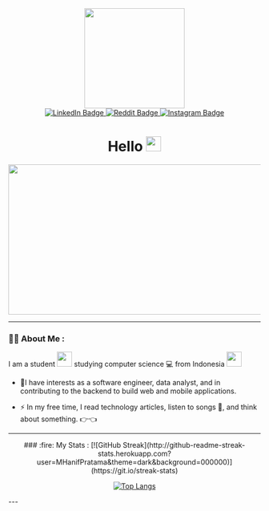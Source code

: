 <div id="header" align="center">
  <img src="https://media.giphy.com/media/Q2T7BXRiDFPJcPoA7Z/giphy.gif" width="200"/>
</div>
<div id="badges" align="center">
  <a href="https://www.linkedin.com/in/m-hanif-pratama-117919221/">
    <img src="https://img.shields.io/badge/LinkedIn-blue?style=for-the-badge&logo=linkedin&logoColor=white" alt="LinkedIn Badge"/>
  </a>
  <a href="https://www.reddit.com/u/LeleTerbang">
    <img src="https://img.shields.io/badge/Reddit-orange?style=for-the-badge&logo=reddit&logoColor=white" alt="Reddit Badge"/>
  </a>
  <a href="https://www.instagram.com/mhanif_pratama/">
    <img src="https://img.shields.io/badge/Instagram-E4405F?style=for-the-badge&logo=instagram&logoColor=white" alt="Instagram Badge"/>
  </a>
</div>
<div id="viewed" align="center">
  <img src="https://komarev.com/ghpvc/?username=MHanifPratama&style=flat-square&color=blue" alt=""/>
</div>

<h1 align="center">
  Hello
  <img src="https://media.giphy.com/media/hvRJCLFzcasrR4ia7z/giphy.gif" width="30px"/>
</h1>

<div align="center">
  <img src="https://media.giphy.com/media/Ws6T5PN7wHv3cY8xy8/giphy.gif" width="600" height="300"/>
 </div>
 
 ---
 
### :man_technologist: About Me :

I am a student <img src="https://media.giphy.com/media/M9042O8aXyLNHjk78f/giphy.gif" width="30"> studying computer science 💻 from Indonesia <img src="https://media.giphy.com/media/ibLnzjD6OJc2bo4yxO/giphy.gif" width="30">
- :telescope:I have interests as a software engineer, data analyst, and in contributing to the backend to build web and mobile applications.

- :zap: In my free time, I read technology articles, listen to songs 🎵, and think about something. :point_right::point_left: 

---
<div align="center">
### :fire: My Stats :
[![GitHub Streak](http://github-readme-streak-stats.herokuapp.com?user=MHanifPratama&theme=dark&background=000000)](https://git.io/streak-stats)

[![Top Langs](https://github-readme-stats.vercel.app/api/top-langs/?username=MHanifPratama&layout=compact&theme=vision-friendly-dark)](https://github.com/anuraghazra/github-readme-stats)
</div>
---
